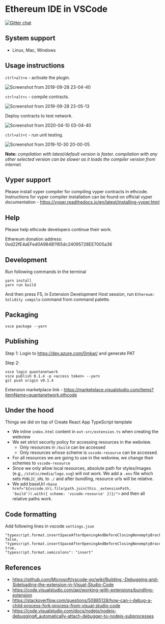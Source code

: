 # Ethereum IDE in VSCode
[![Gitter chat](https://badges.gitter.im/gitterHQ/gitter.png)](https://gitter.im/Ethereum-Devtools-Developers-Studio/ethcode)

## System support
* Linux, Mac, Windows

## Usage instructions
`ctrl+alt+e` - activate the plugin.

![Screenshot from 2019-09-28 23-04-40](https://user-images.githubusercontent.com/13261372/78938476-e9f22180-7acf-11ea-8705-5a7f755a962a.png)

`ctrl+alt+c` - compile contracts.

![Screenshot from 2019-09-28 23-05-13](https://user-images.githubusercontent.com/13261372/71320562-e57b0c00-24d2-11ea-9b17-2629da608c6d.png)

Deploy contracts to test network.

![Screenshot from 2020-04-10 03-04-40](https://user-images.githubusercontent.com/13261372/78942930-5709b500-7ad8-11ea-8557-511fd4e537cc.png)

`ctrl+alt+t` - run unit testing.

![Screenshot from 2019-10-30 20-00-05](https://user-images.githubusercontent.com/13261372/78938685-448b7d80-7ad0-11ea-8248-d2494269b52e.png)

**Note:** *compilation with latest/default version is faster. compilation with any other selected version can be slower as it loads the compiler version from internet.*

## Vyper support
Please install vyper compiler for compiling vyper contracts in ethcode. Instructions for vyper compiler installation can be found on official vyper documentation - https://vyper.readthedocs.io/en/latest/installing-vyper.html

## Help
Please help ethcode developers continue their work.

Ethereum donation address: 0xd22fE4aEFed0A984B1165dc24095728EE7005a36

## Development
Run following commands in the terminal

```shell
yarn install
yarn run build
```
And then press F5, in Extension Development Host session, run `Ethereum: Solidity compile` command from command palette.

## Packaging
```shell
vsce package --yarn
```

## Publishing
Step 1: Login to https://dev.azure.com/0mkar/ and generate PAT

Step 2:
```
vsce login quantanetwork
vsce publish 0.1.4 -p <access token> --yarn
git push origin v0.1.4
```
Extension marketplace link - https://marketplace.visualstudio.com/items?itemName=quantanetwork.ethcode

## Under the hood

Things we did on top of Create React App TypeScript template

* We inline `index.html` content in `ext-src/extension.ts` when creating the webview
* We set strict security policy for accessing resources in the webview.
  * Only resources in `/build` can be accessed
  * Only resources whose scheme is `vscode-resource` can be accessed.
* For all resources we are going to use in the webview, we change their schemes to `vscode-resource`
* Since we only allow local resources, absolute path for styles/images (e.g., `/static/media/logo.svg`) will not work. We add a `.env` file which sets `PUBLIC_URL` to `./` and after bundling, resource urls will be relative.
* We add baseUrl `<base href="${vscode.Uri.file(path.join(this._extensionPath, 'build')).with({ scheme: 'vscode-resource' })}/">` and then all relative paths work.

## Code formatting
Add following lines in vscode `settings.json`
```
"typescript.format.insertSpaceAfterOpeningAndBeforeClosingNonemptyBrackets": false,
"typescript.format.insertSpaceAfterOpeningAndBeforeClosingNonemptyBraces": true,
"typescript.format.semicolons": "insert"
```

## References
* https://github.com/Microsoft/vscode-go/wiki/Building,-Debugging-and-Sideloading-the-extension-in-Visual-Studio-Code
* https://code.visualstudio.com/api/working-with-extensions/bundling-extension
* https://stackoverflow.com/questions/50885128/how-can-i-debug-a-child-process-fork-process-from-visual-studio-code
* https://code.visualstudio.com/docs/nodejs/nodejs-debugging#_automatically-attach-debugger-to-nodejs-subprocesses
